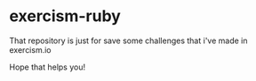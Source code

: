 # exercism-ruby

That repository is just for save some challenges that i've made in exercism.io

Hope that helps you!
